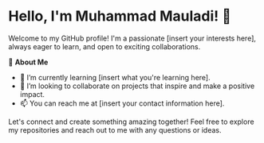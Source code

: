 # Hello, I'm Muhammad Mauladi! 👋

Welcome to my GitHub profile! I'm a passionate [insert your interests here], always eager to learn, and open to exciting collaborations.

👀 **About Me**
- 🌱 I’m currently learning [insert what you're learning here].
- 💞️ I’m looking to collaborate on projects that inspire and make a positive impact.
- 📫 You can reach me at [insert your contact information here].

Let's connect and create something amazing together! Feel free to explore my repositories and reach out to me with any questions or ideas.

<!---
mhmmdMauladi/mhmmdMauladi is a ✨ special ✨ repository because its `README.md` (this file) appears on your GitHub profile.
You can click the "Preview" link to take a look at your changes.
--->

